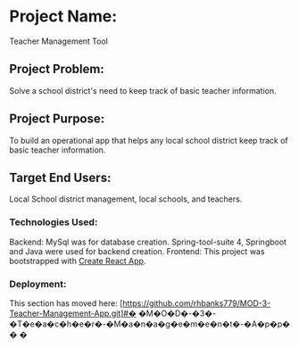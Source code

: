 # Project Name:
Teacher Management Tool

## Project Problem:
Solve a school district's need to keep track of basic teacher information.

## Project Purpose:
To build an operational app that helps any local school district keep track of basic teacher information.

## Target End Users:
Local School district management, local schools, and teachers.

### Technologies Used:

Backend: MySql was for database creation. Spring-tool-suite 4, Springboot and Java were used for backend creation.
Frontend: This project was bootstrapped with [Create React App](https://github.com/facebook/create-react-app).

### Deployment:

This section has moved here: [https://github.com/rhbanks779/MOD-3-Teacher-Management-App.git]#� �M�O�D�-�3�-�T�e�a�c�h�e�r�-�M�a�n�a�g�e�m�e�n�t�-�A�p�p�
�
�
